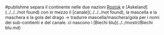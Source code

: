 #publishme separa il continente nelle due nazioni [Rostok](../../places/Rostok.md) e [Askeland](../../../not found) con in mezzo il [canale](../../../not found), la mascella e la maschera e la gola del drago -> tradurre mascella/maschera/gola per i nomi dei sub-contienti e del canale. ci nascono i [Biechi blu](../../mostri/Biechi blu.md)